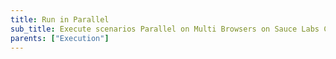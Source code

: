 ```yaml
---
title: Run in Parallel
sub_title: Execute scenarios Parallel on Multi Browsers on Sauce Labs Cloud Platform
parents: ["Execution"]
---
```



